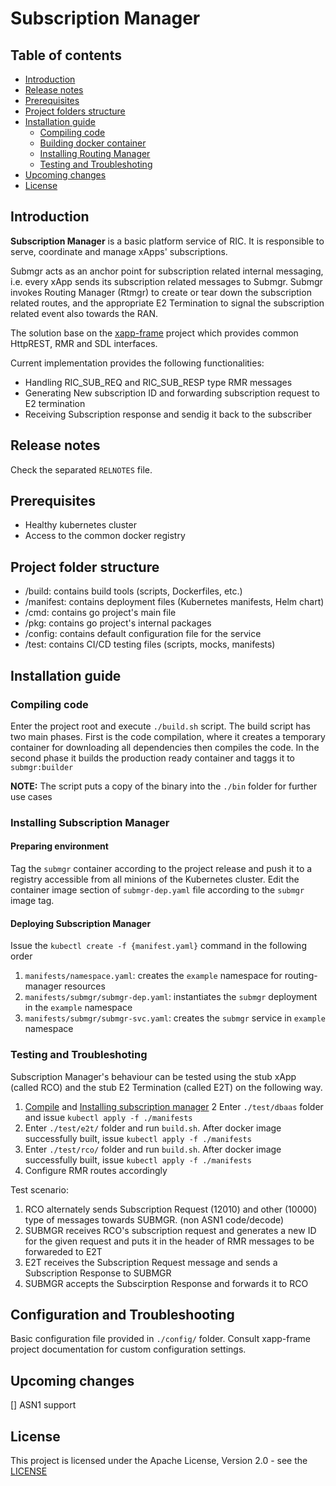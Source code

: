 # Subscription Manager

## Table of contents
* [Introduction](#introduction)
* [Release notes](#release-notes)
* [Prerequisites](#prerequisites)
* [Project folders structure](#project-folders-structure)
* [Installation guide](#installation-guide)
  * [Compiling code](#compiling-code)
  * [Building docker container](#building-docker-container)
  * [Installing Routing Manager](#installing-routing-manager)
  * [Testing and Troubleshoting](#testing-and-troubleshoting)
* [Upcoming changes](#upcoming-changes)
* [License](#license)

## Introduction
__Subscription Manager__ is a basic platform service of RIC. It is responsible to serve, coordinate and manage xApps' subscriptions.

Submgr acts as an anchor point for subscription related internal messaging, i.e. every xApp sends its subscription related messages to Submgr. Submgr invokes Routing Manager (Rtmgr) to create or tear down the subscription related routes, and the appropriate E2 Termination to signal the subscription related event also towards the RAN.

The solution base on the [xapp-frame](https://gerrit.o-ran-sc.org/r/admin/repos/ric-plt/xapp-frame) project which provides common HttpREST, RMR and SDL interfaces.

Current implementation provides the following functionalities:
* Handling RIC_SUB_REQ and RIC_SUB_RESP type RMR messages 
* Generating New subscription ID and forwarding subscription request to E2 termination
* Receiving Subscription response and sendig it back to the subscriber
  
## Release notes
Check the separated `RELNOTES` file.

## Prerequisites
* Healthy kubernetes cluster
* Access to the common docker registry

## Project folder structure
* /build: contains build tools (scripts, Dockerfiles, etc.)
* /manifest: contains deployment files (Kubernetes manifests, Helm chart)
* /cmd: contains go project's main file
* /pkg: contains go project's internal packages
* /config: contains default configuration file for the service
* /test: contains CI/CD testing files (scripts, mocks, manifests)

## Installation guide

### Compiling code
Enter the project root and execute `./build.sh` script.
The build script has two main phases. First is the code compilation, where it creates a temporary container for downloading all dependencies then compiles the code. In the second phase it builds the production ready container and taggs it to `submgr:builder`

**NOTE:** The script puts a copy of the binary into the `./bin` folder for further use cases

### Installing Subscription Manager
#### Preparing environment
Tag the `submgr` container according to the project release and push it to a registry accessible from all minions of the Kubernetes cluster.
Edit the container image section of `submgr-dep.yaml` file according to the `submgr` image tag.

#### Deploying Subscription Manager 
Issue the `kubectl create -f {manifest.yaml}` command in the following order
  1. `manifests/namespace.yaml`: creates the `example` namespace for routing-manager resources
  2. `manifests/submgr/submgr-dep.yaml`: instantiates the `submgr` deployment in the `example` namespace
  3. `manifests/submgr/submgr-svc.yaml`: creates the `submgr` service in `example` namespace

### Testing and Troubleshoting
Subscription Manager's behaviour can be tested using the stub xApp (called RCO) and the stub E2 Termination (called E2T) on the following way.

  1. [Compile](#compiling-code) and [Installing subscription manager](#installing-subscription-manager)
  2  Enter `./test/dbaas` folder and issue `kubectl apply -f ./manifests`
  3. Enter `./test/e2t/` folder and run `build.sh`. After docker image successfully built, issue `kubectl apply -f ./manifests`
  4. Enter `./test/rco/` folder and run `build.sh`. After docker image successfully built, issue `kubectl apply -f ./manifests`
  5. Configure RMR routes accordingly

Test scenario:
  1. RCO alternately sends Subscription Request (12010) and other (10000) type of messages towards SUBMGR. (non ASN1 code/decode)
  2. SUBMGR receives RCO's subscription request and generates a new ID for the given request and puts it in the header of RMR messages to be forwareded to E2T
  3. E2T receives the Subscription Request message and sends a Subscription Response to SUBMGR
  4. SUBMGR accepts the Subscirption Response and forwards it to RCO


## Configuration and Troubleshooting
Basic configuration file provided in `./config/` folder. Consult xapp-frame project documentation for custom configuration settings.

## Upcoming changes
[] ASN1 support

## License
This project is licensed under the Apache License, Version 2.0 - see the [LICENSE](LICENSE)


